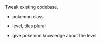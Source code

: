 Tweak existing codebase.

- pokemon class

- level, tiles plural

- give pokemon knowledge about the level
